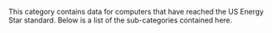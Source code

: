 This category contains data for computers that have reached the US
Energy Star standard. Below is a list of the sub-categories contained
here.
